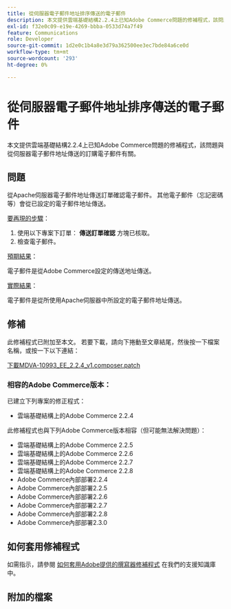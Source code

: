 ```yaml
---
title: 從伺服器電子郵件地址排序傳送的電子郵件
description: 本文提供雲端基礎結構2.2.4上已知Adobe Commerce問題的修補程式，該問題與從伺服器電子郵件地址傳送的訂購電子郵件有關。
exl-id: f32e0c09-e19e-4269-bbba-0533d74a7f49
feature: Communications
role: Developer
source-git-commit: 1d2e0c1b4a8e3d79a362500ee3ec7bde84a6ce0d
workflow-type: tm+mt
source-wordcount: '293'
ht-degree: 0%

---
```


# 從伺服器電子郵件地址排序傳送的電子郵件

本文提供雲端基礎結構2.2.4上已知Adobe Commerce問題的修補程式，該問題與從伺服器電子郵件地址傳送的訂購電子郵件有關。

## 問題

從Apache伺服器電子郵件地址傳送訂單確認電子郵件。 其他電子郵件（忘記密碼等）會從已設定的電子郵件地址傳送。

<u>要再現的步驟</u>：

1. 使用以下專案下訂單： **傳送訂單確認** 方塊已核取。
1. 檢查電子郵件。

<u>預期結果</u>：

電子郵件是從Adobe Commerce設定的傳送地址傳送。

<u>實際結果</u>：

電子郵件是從所使用Apache伺服器中所設定的電子郵件地址傳送。

## 修補

此修補程式已附加至本文。 若要下載，請向下捲動至文章結尾，然後按一下檔案名稱，或按一下以下連結：

[下載MDVA-10993\_EE\_2.2.4\_v1.composer.patch](assets/MDVA-10993_EE_2.2.4_v1.composer.patch.zip)

### 相容的Adobe Commerce版本：

已建立下列專案的修正程式：

* 雲端基礎結構上的Adobe Commerce 2.2.4

此修補程式也與下列Adobe Commerce版本相容（但可能無法解決問題）：

* 雲端基礎結構上的Adobe Commerce 2.2.5
* 雲端基礎結構上的Adobe Commerce 2.2.6
* 雲端基礎結構上的Adobe Commerce 2.2.7
* 雲端基礎結構上的Adobe Commerce 2.2.8
* Adobe Commerce內部部署2.2.4
* Adobe Commerce內部部署2.2.5
* Adobe Commerce內部部署2.2.6
* Adobe Commerce內部部署2.2.7
* Adobe Commerce內部部署2.2.8
* Adobe Commerce內部部署2.3.0

## 如何套用修補程式

如需指示，請參閱 [如何套用Adobe提供的撰寫器修補程式](/help/how-to/general/how-to-apply-a-composer-patch-provided-by-magento.md) 在我們的支援知識庫中。

## 附加的檔案
